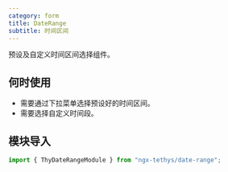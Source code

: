 ```yaml
---
category: form
title: DateRange
subtitle: 时间区间
---
```


<alert>预设及自定义时间区间选择组件。</alert>

## 何时使用
- 需要通过下拉菜单选择预设好的时间区间。  
- 需要选择自定义时间段。

## 模块导入
```ts
import { ThyDateRangeModule } from "ngx-tethys/date-range";
```

<examples />
